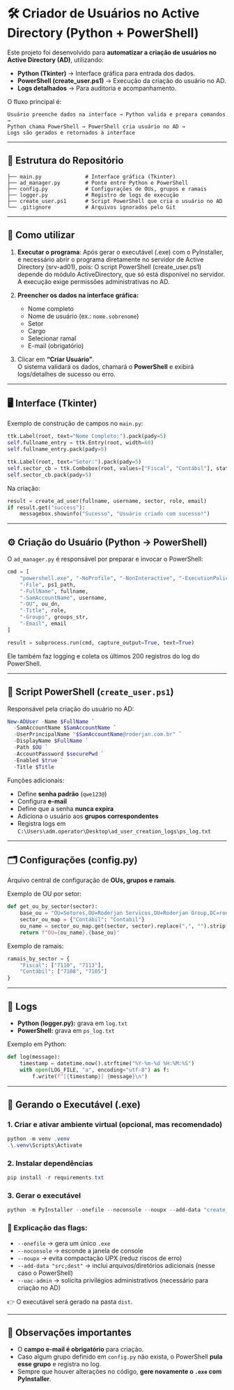 # 🛠️ Criador de Usuários no Active Directory (Python + PowerShell)

Este projeto foi desenvolvido para **automatizar a criação de usuários no Active Directory (AD)**, utilizando:

- **Python (Tkinter)** → Interface gráfica para entrada dos dados.  
- **PowerShell (create_user.ps1)** → Execução da criação do usuário no AD.  
- **Logs detalhados** → Para auditoria e acompanhamento.  

O fluxo principal é:

```
Usuário preenche dados na interface → Python valida e prepara comandos →
Python chama PowerShell → PowerShell cria usuário no AD →
Logs são gerados e retornados à interface
```

---

## 📂 Estrutura do Repositório

```
├── main.py              # Interface gráfica (Tkinter)
├── ad_manager.py        # Ponte entre Python e PowerShell
├── config.py            # Configurações de OUs, grupos e ramais
├── logger.py            # Registro de logs de execução
├── create_user.ps1      # Script PowerShell que cria o usuário no AD
└── .gitignore           # Arquivos ignorados pelo Git
```

---

## 🚀 Como utilizar

1. **Executar o programa**:
   Após gerar o executável (.exe) com o PyInstaller, é necessário abrir o programa diretamente no servidor de Active Directory (srv-ad01), pois:
   O script PowerShell (create_user.ps1) depende do módulo ActiveDirectory, que só está disponível no servidor.
   A execução exige permissões administrativas no AD.

2. **Preencher os dados na interface gráfica:**
   - Nome completo
   - Nome de usuário (ex.: `nome.sobrenome`)
   - Setor
   - Cargo
   - Selecionar ramal
   - E-mail (obrigatório)

3. Clicar em **“Criar Usuário”**.  
   O sistema validará os dados, chamará o **PowerShell** e exibirá logs/detalhes de sucesso ou erro.

---

## 🖥️ Interface (Tkinter)

Exemplo de construção de campos no `main.py`:

```python
ttk.Label(root, text="Nome Completo:").pack(pady=5)
self.fullname_entry = ttk.Entry(root, width=60)
self.fullname_entry.pack(pady=5)

ttk.Label(root, text="Setor:").pack(pady=5)
self.sector_cb = ttk.Combobox(root, values=["Fiscal", "Contábil"], state="readonly")
self.sector_cb.pack(pady=5)
```

Na criação:

```python
result = create_ad_user(fullname, username, sector, role, email)
if result.get("success"):
    messagebox.showinfo("Sucesso", "Usuário criado com sucesso!")
```

---

## ⚙️ Criação do Usuário (Python → PowerShell)

O `ad_manager.py` é responsável por preparar e invocar o PowerShell:

```python
cmd = [
    "powershell.exe", "-NoProfile", "-NonInteractive", "-ExecutionPolicy", "Bypass",
    "-File", ps1_path,
    "-FullName", fullname,
    "-SamAccountName", username,
    "-OU", ou_dn,
    "-Title", role,
    "-Groups", groups_str,
    "-Email", email
]

result = subprocess.run(cmd, capture_output=True, text=True)
```

Ele também faz logging e coleta os últimos 200 registros do log do PowerShell.

---

## 📜 Script PowerShell (`create_user.ps1`)

Responsável pela criação do usuário no AD:

```powershell
New-ADUser -Name $FullName `
  -SamAccountName $SamAccountName `
  -UserPrincipalName "$SamAccountName@roderjan.com.br" `
  -DisplayName $FullName `
  -Path $OU `
  -AccountPassword $securePwd `
  -Enabled $true `
  -Title $Title
```

Funções adicionais:
- Define **senha padrão** (`qwe123@`)  
- Configura **e-mail**  
- Define que a senha **nunca expira**  
- Adiciona o usuário aos **grupos correspondentes**  
- Registra logs em `C:\Users\adm.operator\Desktop\ad_user_creation_logs\ps_log.txt`  

---

## 🗂️ Configurações (config.py)

Arquivo central de configuração de **OUs, grupos e ramais**.  

Exemplo de OU por setor:

```python
def get_ou_by_sector(sector):
    base_ou = "OU=Setores,OU=Roderjan Servicos,OU=Roderjan Group,DC=roderjan,DC=com,DC=br"
    sector_ou_map = {"Contábil": "Contabil"}
    ou_name = sector_ou_map.get(sector, sector).replace(",", "").strip()
    return f"OU={ou_name},{base_ou}"
```

Exemplo de ramais:

```python
ramais_by_sector = {
    "Fiscal": ["7110", "7113"],
    "Contábil": ["7108", "7105"]
}
```

---

## 📝 Logs

- **Python (logger.py):** grava em `log.txt`  
- **PowerShell:** grava em `ps_log.txt`  

Exemplo em Python:

```python
def log(message):
    timestamp = datetime.now().strftime("%Y-%m-%d %H:%M:%S")
    with open(LOG_FILE, "a", encoding="utf-8") as f:
        f.write(f"[{timestamp}] {message}\n")
```

---

## 🔨 Gerando o Executável (.exe)

### 1. Criar e ativar ambiente virtual (opcional, mas recomendado)
```powershell
python -m venv .venv
.\.venv\Scripts\Activate
```

### 2. Instalar dependências
```powershell
pip install -r requirements.txt
```

### 3. Gerar o executável
```powershell
python -m PyInstaller --onefile --noconsole --noupx --add-data "create_user.ps1:." --name=ad_user_creator --uac-admin main.py
```

### 🔑 Explicação das flags:
- `--onefile` → gera um único `.exe`  
- `--noconsole` → esconde a janela de console  
- `--noupx` → evita compactação UPX (reduz riscos de erro)  
- `--add-data "src;dest"` → inclui arquivos/diretórios adicionais (nesse caso o PowerShell)  
- `--uac-admin` → solicita privilégios administrativos (necessário para criação no AD)  

👉 O executável será gerado na pasta `dist`.

---

## 📌 Observações importantes
- O **campo e-mail é obrigatório** para criação.  
- Caso algum grupo definido em `config.py` não exista, o PowerShell **pula esse grupo** e registra no log.  
- Sempre que houver alterações no código, **gere novamente o `.exe` com PyInstaller**.  
